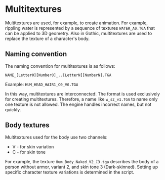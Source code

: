 # Multitextures

Multitextures are used, for example, to create animation. For example, rippling water is represented by a sequence of textures `WATER_A0.TGA` that can be applied to 3D geometry. Also in Gothic, multitextures are used to replace the texture of a character's body.

## Naming convention

The naming convention for multitextures is as follows:
```
NAME_[Letter0][Number0]_..[LetterN][NumberN].TGA
```

Example: `HUM_HEAD_HAIR1_C0_V0.TGA`

In this way, multitextures are interconnected. The format is used exclusively for creating multitextures. Therefore, a name like `w_s2_v1.TGA` to name only one texture is not allowed. The engine handles incorrect names, but not quickly.

## Body textures

Multitextures used for the body use two channels:

- V - for skin variation
- C - for skin tone

For example, the texture `Hum_Body_Naked_V2_C3.tga` describes the body of a person without armor, variant 2, and skin tone 3 (Dark-skinned). Setting up specific character texture variations is determined in the script. 
